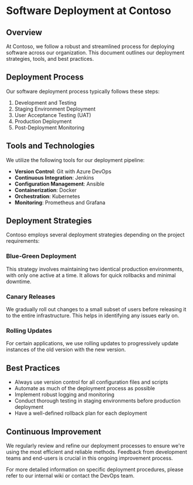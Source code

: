 # Software Deployment at Contoso

## Overview

At Contoso, we follow a robust and streamlined process for deploying software across our organization. This document outlines our deployment strategies, tools, and best practices.

## Deployment Process

Our software deployment process typically follows these steps:

1. Development and Testing
2. Staging Environment Deployment
3. User Acceptance Testing (UAT)
4. Production Deployment
5. Post-Deployment Monitoring

## Tools and Technologies

We utilize the following tools for our deployment pipeline:

- **Version Control**: Git with Azure DevOps
- **Continuous Integration**: Jenkins
- **Configuration Management**: Ansible
- **Containerization**: Docker
- **Orchestration**: Kubernetes
- **Monitoring**: Prometheus and Grafana

## Deployment Strategies

Contoso employs several deployment strategies depending on the project requirements:

### Blue-Green Deployment

This strategy involves maintaining two identical production environments, with only one active at a time. It allows for quick rollbacks and minimal downtime.

### Canary Releases

We gradually roll out changes to a small subset of users before releasing it to the entire infrastructure. This helps in identifying any issues early on.

### Rolling Updates

For certain applications, we use rolling updates to progressively update instances of the old version with the new version.

## Best Practices

- Always use version control for all configuration files and scripts
- Automate as much of the deployment process as possible
- Implement robust logging and monitoring
- Conduct thorough testing in staging environments before production deployment
- Have a well-defined rollback plan for each deployment

## Continuous Improvement

We regularly review and refine our deployment processes to ensure we're using the most efficient and reliable methods. Feedback from development teams and end-users is crucial in this ongoing improvement process.

For more detailed information on specific deployment procedures, please refer to our internal wiki or contact the DevOps team.
